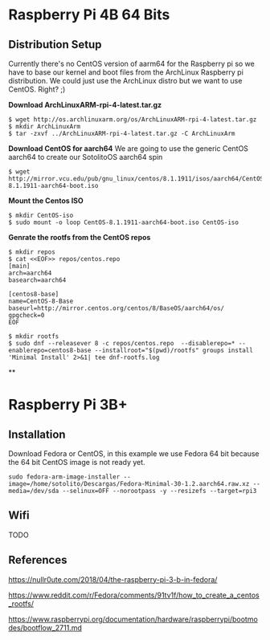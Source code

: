 # Raspberry Pi 4B 64 Bits
## Distribution Setup
Currently there's no CentOS version of aarm64 for the Raspberry pi so we have to base our kernel and boot files from the ArchLinux Raspberry pi distribution.
We could just use the ArchLinux distro but we want to use CentOS. Right? ;)

**Download ArchLinuxARM-rpi-4-latest.tar.gz**
```
$ wget http://os.archlinuxarm.org/os/ArchLinuxARM-rpi-4-latest.tar.gz
$ mkdir ArchLinuxArm
$ tar -zxvf ../ArchLinuxARM-rpi-4-latest.tar.gz -C ArchLinuxArm
```

**Download CentOS for aarch64**
We are going to use the generic CentOS aarch64 to create our SotolitoOS aarch64 spin
```
$ wget http://mirror.vcu.edu/pub/gnu_linux/centos/8.1.1911/isos/aarch64/CentOS-8.1.1911-aarch64-boot.iso
```

**Mount the Centos ISO**
```
$ mkdir CentOS-iso
$ sudo mount -o loop CentOS-8.1.1911-aarch64-boot.iso CentOS-iso
```

**Genrate the rootfs from the CentOS repos**
```
$ mkdir repos
$ cat <<EOF>> repos/centos.repo
[main]
arch=aarch64
basearch=aarch64

[centos8-base]
name=CentOS-8-Base
baseurl=http://mirror.centos.org/centos/8/BaseOS/aarch64/os/
gpgcheck=0
EOF

$ mkdir rootfs
$ sudo dnf --releasever 8 -c repos/centos.repo  --disablerepo=* --enablerepo=centos8-base --installroot="$(pwd)/rootfs" groups install 'Minimal Install' 2>&1| tee dnf-rootfs.log
```

**


# Raspberry Pi 3B+

## Installation
Download Fedora or CentOS, in this example we use Fedora 64 bit because the 64 bit CentOS image is not ready yet.

```
sudo fedora-arm-image-installer --image=/home/sotolito/Descargas/Fedora-Minimal-30-1.2.aarch64.raw.xz --media=/dev/sda --selinux=OFF --norootpass -y --resizefs --target=rpi3
```

## Wifi

TODO


## References
https://nullr0ute.com/2018/04/the-raspberry-pi-3-b-in-fedora/

https://www.reddit.com/r/Fedora/comments/91tv1f/how_to_create_a_centos_rootfs/

https://www.raspberrypi.org/documentation/hardware/raspberrypi/bootmodes/bootflow_2711.md
